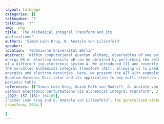 ```yaml
---
layout: talkpage
categories: []
talknumber: '?'
talktime: '?'
img: .png
title: 'The Alchemical Integral Transform and its
applications'
authors: 'Simon León Krug, O. Anatole von Lilienfeld'
speaker: 
location: 'Technische Universität Berlin'
abstract: 'Within computational quantum alchemy, observables of one system B, such as the
energy EB or electron density ρB can be obtained by perturbing the external potential
of a different iso-electronic system A. We introduced [1] and recently generalized [2]
the so-called Alchemical Integral Transform (AIT), allowing us to predict relative
energies and electron densities. Here, we present the AIT with examples like the
Quantum Harmonic Oscillator and its application to any multi-electron atom of the
periodic table.'
references: [["Simon León Krug, Guido Falk von Rudorff, O. Anatole von Lilienfeld; Relative energies
without electronic perturbations via alchemical integral transform", J. Chem. Phys. 28 October
,2022; 157 (16): 164109],
["Simon León Krug and O. Anatole von Lilienfeld", The generalized alchemical integral
transform, 2024.]
    
]
---
```

